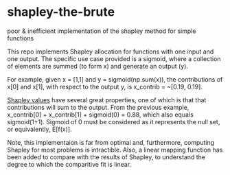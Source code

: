 # shapley-the-brute
poor &amp; inefficient implementation of the shapley method for simple functions

This repo implements Shapley allocation for functions with one input and one output.
The specific use case provided is a sigmoid, where a collection of elements are summed
(to form x) and generate an output (y).

For example, given x = [1,1] and y = sigmoid(np.sum(x)), the contributions of
x[0] and x[1], with respect to the output y, is x_contrib = ~[0.19, 0.19].

[Shapley values](https://en.wikipedia.org/wiki/Shapley_value) have several great properties,
one of which is that that contributions will sum to the output. From the previous example,
x_contrib[0] + x_contrib[1] + sigmoid(0) = 0.88, which also equals sigmoid(1+1). Sigmoid of 0
must be considered as it represents the null set, or equivalently, E[f(x)].

Note, this implementaion is far from optimal and, furthermore, computing Shapley for most problems is intractible.
Also, a linear mapping function has been added to compare with the results of Shapley,
to understand the degree to which the comparitive fit is linear.
